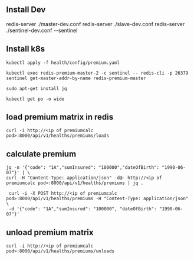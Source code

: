 ## Install Dev

redis-server ./master-dev.conf
redis-server ./slave-dev.conf
redis-server ./sentinel-dev.conf --sentinel

## Install k8s
```
kubectl apply -f health/config/premium.yaml

kubectl exec redis-premium-master-2 -c sentinel -- redis-cli -p 26379 sentinel get-master-addr-by-name redis-premium-master

sudo apt-get install jq

kubectl get po -o wide
```

## load premium matrix in redis

```
curl -i http://<ip of premiumcalc pod>:8000/api/v1/healths/premiums/loads
```

## calculate premium
```
jq -n '{"code": "1A","sumInsured": "100000","dateOfBirth": "1990-06-07"}' | \
curl -H "Content-Type: application/json" -d@- http://<ip of premiumcalc pod>:8000/api/v1/healths/premiums | jq .

 curl -i -X POST http://<ip of premiumcalc pod>:8000/api/v1/healths/premiums -H "Content-Type: application/json" \
 -d '{"code": "1A","sumInsured": "100000", "dateOfBirth": "1990-06-07"}' 
 ```

## unload premium matrix

```
curl -i http://<ip of premiumcalc pod>:8000/api/v1/healths/premiums/unloads
```

